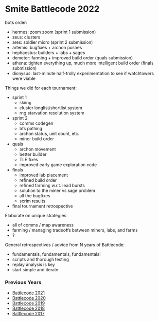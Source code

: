 # Smite Battlecode 2022

bots order:
- hermes: zoom zoom (sprint 1 submission)
- zeus: clusters
- ares: soldier micro (sprint 2 submission)
- artemis: bugfixes + archon pushes
- hephaestus: builders + labs + sages
- demeter: farming + improved build order (quals submission)
- athena: tighten everything up, much more intelligent build order (finals submission)
- dionysus: last-minute half-trolly experimentation to see if watchtowers were viable

Things we did for each tournament:
- sprint 1
  - skiing
  - cluster longlist/shortlist system
  - rng starvation resolution system
- sprint 2
  - comms codegen
  - bfs pathing
  - archon status, unit count, etc.
  - miner build order
- quals
  - archon movement
  - better builder
  - TLE fixes
  - improved early game exploration code
- finals
  - improved lab placement
  - refined build order
  - refined farming w.r.t. lead bursts
  - solution to the miner vs sage problem
  - all the bugfixes
  - scrim results
- final tournament retrospective

Elaborate on unique strategies:
- all of comms / map awareness
- farming / managing tradeoffs between miners, labs, and farms
- ?

General retrospectives / advice from N years of Battlecode:
- fundamentals, fundamentals, fundamentals!
- scripts and thorough testing
- replay analysis is key
- start simple and iterate

### Previous Years

- [Battlecode 2021](https://github.com/mvpatel2000/Battlecode2021)
- [Battlecode 2020](https://github.com/mvpatel2000/Battlecode2020)
- [Battlecode 2019](https://github.com/mvpatel2000/Battlecode2019)
- [Battlecode 2018](https://github.com/mvpatel2000/battlecode-2018-smite)
- [Battlecode 2017](https://github.com/nthistle/battlecode-2017-segfault)

